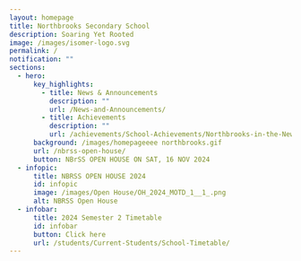 ```yaml
---
layout: homepage
title: Northbrooks Secondary School
description: Soaring Yet Rooted
image: /images/isomer-logo.svg
permalink: /
notification: ""
sections:
  - hero:
      key_highlights:
        - title: News & Announcements
          description: ""
          url: /News-and-Announcements/
        - title: Achievements
          description: ""
          url: /achievements/School-Achievements/Northbrooks-in-the-News-2020-2021/
      background: /images/homepageeee northbrooks.gif
      url: /nbrss-open-house/
      button: NBrSS OPEN HOUSE ON SAT, 16 NOV 2024
  - infopic:
      title: NBRSS OPEN HOUSE 2024
      id: infopic
      image: /images/Open House/OH_2024_MOTD_1__1_.png
      alt: NBRSS Open House
  - infobar:
      title: 2024 Semester 2 Timetable
      id: infobar
      button: Click here
      url: /students/Current-Students/School-Timetable/
---
```

